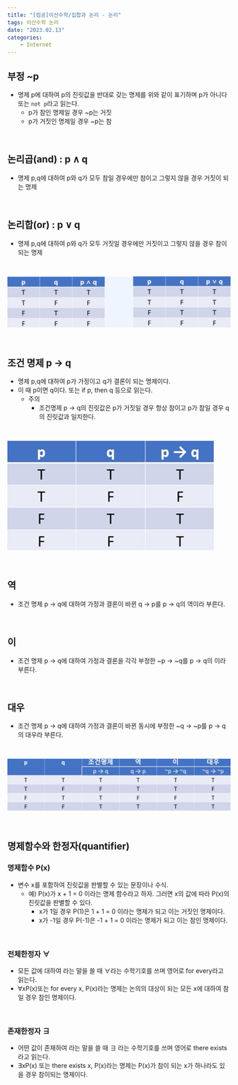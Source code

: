 ```yaml
---
title: "[컴공]이산수학/집합과 논리 - 논리"
tags: 이산수학 논리
date: "2023.02.13"
categories: 
    - Internet
---
```


## 부정 ~p
- 명제 p에 대하여 p의 진릿값을 반대로 갖는 명제를 위와 같이 표기하며 p가 아니다 또는 `not p`라고 읽는다.
    - p가 참인 명제일 경우 ~p는 거짓
    - p가 거짓인 명제일 경우 ~p는 참

<br>

## 논리곱(and) : p ∧ q
- 명제 p,q에 대하여 p와 q가 모두 참일 경우에만 참이고 그렇지 않을 경우 거짓이 되는 명제

<br>

## 논리합(or) : p ∨ q
- 명제 p,q에 대하여 p와 q가 모두 거짓일 경우에만 거짓이고 그렇지 않을 경우 참이 되는 명제

<br>

![](/assets/images/20230213-2.png)

<br>

## 조건 명제 p → q
- 명제 p,q에 대하여 p가 가정이고 q가 결론이 되는 명제이다.
- 이 때 p이면 q이다. 또는 if p, then q 등으로 읽는다.
    - 주의
        - 조건명제 p → q의 진릿값은 p가 거짓일 경우 항상 참이고 p가 참일 경우 q의 진릿값과 일치한다.

<br>

![](/assets/images/20230213-3.png)

<br>

## 역
- 조건 명제 p → q에 대하여 가정과 결론이 바뀐 q → p를 p → q의 역이라 부른다.

<br>

## 이
- 조건 명제 p → q에 대하여 가정과 결론을 각각 부정한 ~p → ~q를 p → q의 이라 부른다.

<br>

## 대우
- 조건 명제 p → q에 대하여 가정과 결론이 바뀐 동시에 부정한 ~q → ~p를 p → q의 대우라 부른다.

<br>

![](/assets/images/20230213-4.png)

<br>

## 명제함수와 한정자(quantifier)

### 명제함수 P(x)
- 변수 x를 포함하여 진릿값을 판별할 수 있는 문장이나 수식.
    - 예) P(x)가 x + 1 = 0 이라는 명제 함수라고 하자. 그러면 x의 값에 따라 P(x)의 진릿값을 판별할 수 있다.
        - x가 1일 경우 P(1)은 1 + 1 = 0 이라는 명제가 되고 이는 거짓인 명제이다.
        - x가 -1일 경우 P(-1)은 -1 + 1 = 0 이라는 명제가 되고 이는 참인 명제이다.

<br>

### 전체한정자 ∀
- 모든 값에 대하여 라는 말을 쓸 때  ∀라는 수학기호를 쓰며 영어로 for every라고 읽는다.
-  ∀xP(x)또는 for every x, P(x)라는 명제는 논의의 대상이 되는 모든 x에 대하여 참일 경우 참인 명제이다.

<br>

### 존재한정자 ∃
- 어떤 값이 존재하여 라는 말을 쓸 때 ∃ 라는 수학기호를 쓰며 영어로 there exists라고 읽는다.
- ∃xP(x) 또는 there exists x, P(x)라는 명제는 P(x)가 참이 되는 x가 하나라도 있을 경우 참이되는 명제이다.
